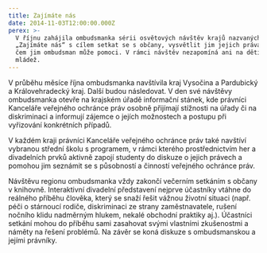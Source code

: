 ```yaml
---
title: Zajímáte nás
date: 2014-11-03T12:00:00.000Z
perex: >-
  V říjnu zahájila ombudsmanka sérii osvětových návštěv krajů nazvaných
  „Zajímáte nás“ s cílem setkat se s občany, vysvětlit jim jejich práva i to, v
  čem jim ombudsman může pomoci. V rámci návštěv nezapomíná ani na děti a
  mládež.
---
```




V průběhu měsíce října ombudsmanka navštívila kraj Vysočina a Pardubický a Královehradecký kraj. Další budou následovat. V den své návštěvy ombudsmanka otevře na krajském úřadě informační stánek, kde právníci Kanceláře veřejného ochránce práv osobně přijímají stížnosti na úřady či na diskriminaci a informují zájemce o jejích možnostech a postupu při vyřizování konkrétních případů.



V každém kraji právníci Kanceláře veřejného ochránce práv také navštíví vybranou střední školu s programem, v rámci kterého prostřednictvím her a divadelních prvků aktivně zapojí studenty do diskuze o jejich právech a pomohou jim seznámit se s působností a činností veřejného ochránce práv.



Návštěvu regionu ombudsmanka vždy zakončí večerním setkáním s občany v knihovně. Interaktivní divadelní představení nejprve účastníky vtáhne do reálného příběhu člověka, který se snaží řešit vážnou životní situaci (např. péči o stárnoucí rodiče, diskriminaci ze strany zaměstnavatele, rušení nočního klidu nadměrným hlukem, nekalé obchodní praktiky aj.). Účastníci setkání mohou do příběhu sami zasahovat svými vlastními zkušenostmi a náměty na řešení problémů. Na závěr se koná diskuze s ombudsmanskou a jejími právníky.


